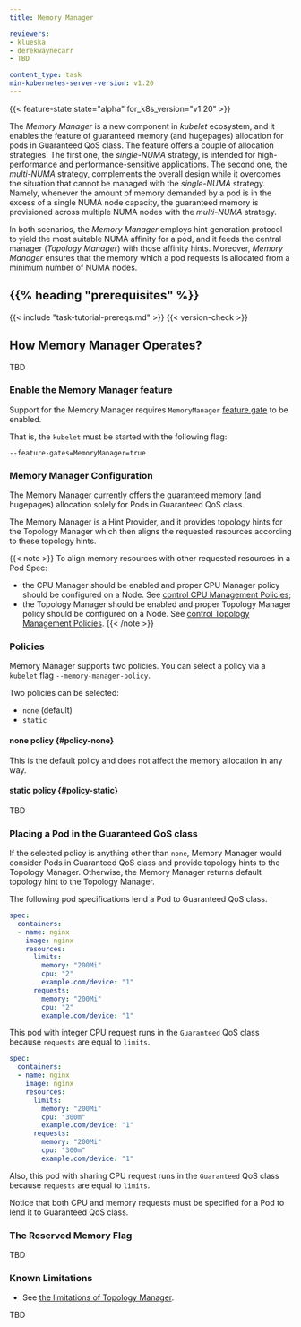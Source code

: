 ```yaml
---
title: Memory Manager

reviewers:
- klueska
- derekwaynecarr
- TBD

content_type: task
min-kubernetes-server-version: v1.20
---
```


<!-- overview -->

{{< feature-state state="alpha" for_k8s_version="v1.20" >}}

<!-- This document was based on topology-manager.md -->

<!-- this was commented out, but can be somehow reused in the context of Memory Manager
An increasing number of systems leverage a combination of CPUs and hardware accelerators to support latency-critical execution and high-throughput parallel computation. These include workloads in fields such as telecommunications, scientific computing, machine learning, financial services and data analytics. Such hybrid systems comprise a high performance environment.

In order to extract the best performance, optimizations related to CPU isolation, memory and device locality are required. However, in Kubernetes, these optimizations are handled by a disjoint set of components.
-->

The *Memory Manager* is a new component in *kubelet* ecosystem, and it enables the feature of guaranteed memory (and hugepages) allocation for pods in Guaranteed QoS class. The feature offers a couple of allocation strategies. The first one, the *single-NUMA* strategy, is intended for high-performance and performance-sensitive applications. The second one, the *multi-NUMA* strategy, complements the overall design while it overcomes the situation that cannot be managed with the *single-NUMA* strategy. Namely, whenever the amount of memory demanded by a pod is in the excess of a single NUMA node capacity, the guaranteed memory is provisioned across multiple NUMA nodes with the *multi-NUMA* strategy.  

In both scenarios, the *Memory Manager* employs hint generation protocol to yield the most suitable NUMA affinity for a pod, and it feeds the central manager (*Topology Manager*) with those affinity hints. Moreover, *Memory Manager* ensures that the memory which a pod requests is allocated from a minimum number of NUMA nodes.

<!-- 
The up-to-date implementation of the *Memory Manager* is available through the link in [Implementation History](##implementation-history) section. Technically, the *single-NUMA* strategy is a special case of the *multi-NUMA* strategy, and thus, no separate implementation was developed for them. Still, the proposal differentiates between the *single-NUMA* and the *multi-NUMA* strategies. First of all, it allows for a number of important use cases or situations to be discussed and contrasted.  
-->

## {{% heading "prerequisites" %}}

{{< include "task-tutorial-prereqs.md" >}} {{< version-check >}}

<!-- steps -->

## How Memory Manager Operates?

TBD

### Enable the Memory Manager feature

Support for the Memory Manager requires `MemoryManager` [feature gate](/docs/reference/command-line-tools-reference/feature-gates/) to be enabled. 

That is, the `kubelet` must be started with the following flag:

`--feature-gates=MemoryManager=true`

### Memory Manager Configuration

The Memory Manager currently offers the guaranteed memory (and hugepages) allocation solely for Pods in Guaranteed QoS class.

The Memory Manager is a Hint Provider, and it provides topology hints for the Topology Manager which then aligns the requested resources according to these topology hints.

{{< note >}}
To align memory resources with other requested resources in a Pod Spec:
- the CPU Manager should be enabled and proper CPU Manager policy should be configured on a Node. See [control CPU Management Policies](/docs/tasks/administer-cluster/cpu-management-policies/);
- the Topology Manager should be enabled and proper Topology Manager policy should be configured on a Node. See [control Topology Management Policies](/docs/tasks/administer-cluster/topology-manager/).
{{< /note >}}

### Policies 

Memory Manager supports two policies. You can select a policy via a `kubelet` flag `--memory-manager-policy`.

Two policies can be selected:

* `none` (default)
* `static`

#### none policy {#policy-none}

This is the default policy and does not affect the memory allocation in any way.

#### static policy {#policy-static}

TBD

### Placing a Pod in the Guaranteed QoS class

If the selected policy is anything other than `none`, Memory Manager would consider Pods in Guaranteed QoS class and provide topology hints to the Topology Manager. Otherwise, the Memory Manager returns default topology hint to the Topology Manager.

The following pod specifications lend a Pod to Guaranteed QoS class.

```yaml
spec:
  containers:
  - name: nginx
    image: nginx
    resources:
      limits:
        memory: "200Mi"
        cpu: "2"
        example.com/device: "1"
      requests:
        memory: "200Mi"
        cpu: "2"
        example.com/device: "1"
```

This pod with integer CPU request runs in the `Guaranteed` QoS class because `requests` are equal to `limits`.

```yaml
spec:
  containers:
  - name: nginx
    image: nginx
    resources:
      limits:
        memory: "200Mi"
        cpu: "300m"
        example.com/device: "1"
      requests:
        memory: "200Mi"
        cpu: "300m"
        example.com/device: "1"
```

Also, this pod with sharing CPU request runs in the `Guaranteed` QoS class because `requests` are equal to `limits`.

Notice that both CPU and memory requests must be specified for a Pod to lend it to Guaranteed QoS class.

### The Reserved Memory Flag

TBD

<!-- This was commented out, but can be somehow reused

The Topology Manager would consider the above pods. The Topology Manager would consult the Hint Providers, which are CPU and Device Manager to get topology hints for the pods. 

In the case of the `Guaranteed` pod with integer CPU request, the `static` CPU Manager policy would return topology hints relating to the exclusive CPU and the Device Manager would send back hints for the requested device.

In the case of the `Guaranteed` pod with sharing CPU request, the `static` CPU Manager policy would return default topology hint as there is no exclusive CPU request and the Device Manager would send back hints for the requested device.

In the above two cases of the `Guaranteed` pod, the `none` CPU Manager policy would return default topology hint.

In the case of the `BestEffort` pod, the `static` CPU Manager policy would send back the default topology hint as there is no CPU request and the Device Manager would send back the hints for each of the requested devices.

Using this information the Topology Manager calculates the optimal hint for the pod and stores this information, which will be used by the Hint Providers when they are making their resource assignments. 

-->

### Known Limitations

- See [the limitations of Topology Manager](/docs/tasks/administer-cluster/topology-manager/#known-limitations).

TBD

